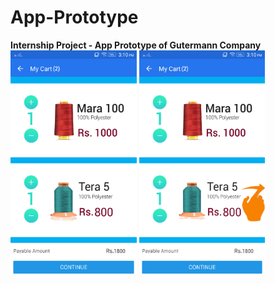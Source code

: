 # App-Prototype
<b>Internship Project - App Prototype of Gutermann Company</b><br>
<img src = "https://github.com/Govind-Yadav/App-Prototype/blob/master/Cart.png" width="40%" height="40%">
<img src ="https://github.com/Govind-Yadav/App-Prototype/blob/master/Cart-Delete.png" width="40%" height="40%">
